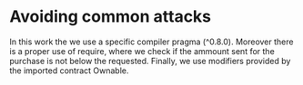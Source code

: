 # Avoiding common attacks

In this work the we use a specific compiler pragma (^0.8.0).
Moreover there is a proper use of require, where we check if the ammount sent for the purchase is not below the requested.
Finally, we use modifiers provided by the imported contract Ownable.